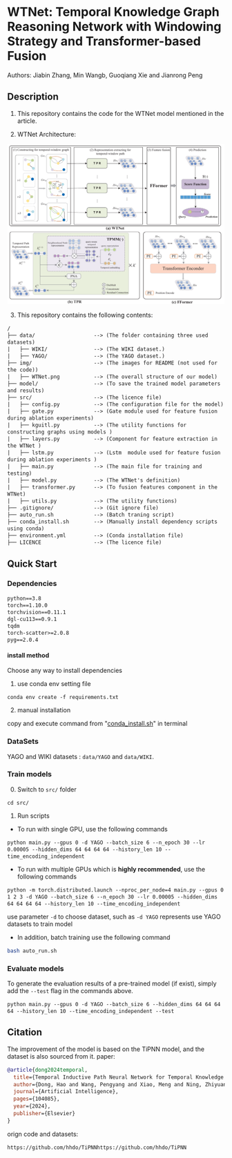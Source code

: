 # WTNet: Temporal Knowledge Graph Reasoning Network with Windowing Strategy and Transformer-based Fusion
 Authors: Jiabin Zhang, Min Wangb, Guoqiang Xie and Jianrong Peng
## Description

1. This repository contains the code for the WTNet model mentioned in the article. 

2. WTNet Architecture:

<img src="img/WTNet.png" alt="WTNet_Architecture" width="800" class="center">

3. This repository contains the following contents:
```
/
├── data/                   --> (The folder containing three used datasets)   
|   ├── WIKI/               --> (The WIKI dataset.)
|   ├── YAGO/               --> (The YAGO dataset.)
├── img/                    --> (The images for README (not used for the code))   
|   ├── WTNet.png           --> (The overall structure of our model)
├── model/                  --> (To save the trained model parameters and results)
├── src/                    --> (The licence file)
|   ├── config.py           --> (The configuration file for the model)
|   ├── gate.py             --> (Gate module used for feature fusion during ablation experiments)
|   ├── kguitl.py           --> (The utility functions for constructing graphs using models )
|   ├── layers.py           --> (Component for feature extraction in the WTNet )
|   ├── lstm.py             --> (Lstm  module used for feature fusion during ablation experiments )
|   ├── main.py             --> (The main file for training and testing)
|   ├── model.py            --> (The WTNet's definition)
|   ├── transformer.py      --> (To fusion features component in the WTNet)
|   ├── utils.py            --> (The utility functions)
├── .gitignore/             --> (Git ignore file)
├── auto_run.sh             --> (Batch traning script)
├── conda_install.sh        --> (Manually install dependency scripts using conda)
├── environment.yml         --> (Conda installation file)
├── LICENCE                 --> (The licence file)
```
## Quick Start

### Dependencies

```
python==3.8
torch==1.10.0
torchvision==0.11.1
dgl-cu113==0.9.1
tqdm
torch-scatter>=2.0.8
pyg==2.0.4
```
#### install method
Choose any way to install dependencies 
1. use conda env setting file
```
conda env create -f requirements.txt
```
2. manual installation

copy and execute command from "[conda_install.sh](conda_install.sh)" in terminal

### DataSets
YAGO and WIKI datasets : `data/YAGO` and `data/WIKI`.

### Train models

0. Switch to `src/` folder
```
cd src/
``` 

1. Run scripts

- To run with single GPU, use the following commands
```
python main.py --gpus 0 -d YAGO --batch_size 6 --n_epoch 30 --lr 0.00005 --hidden_dims 64 64 64 64 --history_len 10 --time_encoding_independent
```
- To run with multiple GPUs which is **highly recommended**, use the following commands
```
python -m torch.distributed.launch --nproc_per_node=4 main.py --gpus 0 1 2 3 -d YAGO --batch_size 6 --n_epoch 30 --lr 0.00005 --hidden_dims 64 64 64 64 --history_len 10 --time_encoding_independent
```
use parameter `-d` to choose dataset, such as `-d YAGO` represents use YAGO  datasets to train model

- In addition, batch training use the following command
```bash
bash auto_run.sh
```

### Evaluate models

To generate the evaluation results of a pre-trained model (if exist), simply add the `--test` flag in the commands above.

```
python main.py --gpus 0 -d YAGO --batch_size 6 --hidden_dims 64 64 64 64 --history_len 10 --time_encoding_independent --test
```



## Citation
The improvement of the model is based on the TiPNN model, and the dataset is also sourced from it.
paper:
```bibtex
@article{dong2024temporal,
  title={Temporal Inductive Path Neural Network for Temporal Knowledge Graph Reasoning},
  author={Dong, Hao and Wang, Pengyang and Xiao, Meng and Ning, Zhiyuan and Wang, Pengfei and Zhou, Yuanchun},
  journal={Artificial Intelligence},
  pages={104085},
  year={2024},
  publisher={Elsevier}
}
```
orign code and datasets:
```
https://github.com/hhdo/TiPNNhttps://github.com/hhdo/TiPNN
```


